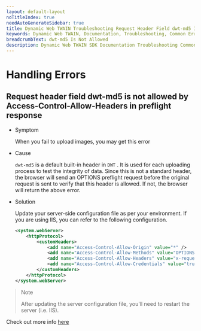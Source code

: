 ```yaml
---
layout: default-layout
noTitleIndex: true
needAutoGenerateSidebar: true
title: Dynamic Web TWAIN Troubleshooting Request Header Field dwt-md5 Is Not Allowed By Access-Control-Allow-Headers In Preflight Response
keywords: Dynamic Web TWAIN, Documentation, Troubleshooting, Common Errors, dwt-md5 Is Not Allowed
breadcrumbText: dwt-md5 Is Not Allowed
description: Dynamic Web TWAIN SDK Documentation Troubleshooting Common Errors dwt-md5 Is Not Allowed Page
---
```


# Handling Errors

## Request header field dwt-md5 is not allowed by Access-Control-Allow-Headers in preflight response

* Symptom

	When you fail to upload images, you may get this error

* Cause

	`dwt-md5` is a default built-in header in `DWT` . It is used for each uploading process to test the integrity of data. Since this is not a standard header, the browser will send an OPTIONS preflight request before the original request is sent to verify that this header is allowed. If not, the browser will return the above error.

* Solution

	Update your server-side configuration file as per your environment. If you are using IIS, you can refer to the following configuration.

	``` xml
	<system.webServer>
	    <httpProtocol>
	        <customHeaders>
	            <add name="Access-Control-Allow-Origin" value="*" />
	            <add name="Access-Control-Allow-Methods" value="OPTIONS, POST, GET, PUT" />
	            <add name="Access-Control-Allow-Headers" value="x-requested-with, dwt-md5" />
	            <add name="Access-Control-Allow-Credentials" value="true" />
	        </customHeaders>
	    </httpProtocol>
	</system.webServer>
	```

> Note
>  
> After updating the server configuration file, you'll need to restart the server (i.e. IIS).

Check out more info [here](https://fetch.spec.whatwg.org/#http-cors-protocol)